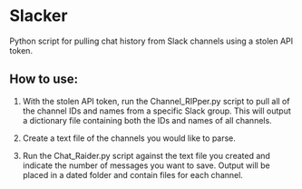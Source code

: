 # Slacker
Python script for pulling chat history from Slack channels using a stolen API token.

## How to use:
1. With the stolen API token, run the Channel_RIPper.py script to pull all of the channel IDs and names from a specific Slack group. This will output a dictionary file containing both the IDs and names of all channels.

2. Create a text file of the channels you would like to parse.

3. Run the Chat_Raider.py script against the text file you created and indicate the number of messages you want to save. Output will be placed in a dated folder and contain files for each channel. 

